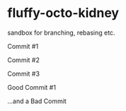 # fluffy-octo-kidney
sandbox for branching, rebasing etc.

Commit #1

Commit #2

Commit #3

Good Commit #1

...and a Bad Commit